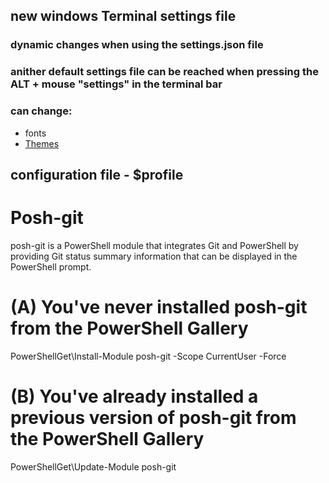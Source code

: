 ## new windows Terminal settings file
### dynamic changes when using the settings.json file
### anither default settings file can be reached when pressing the ALT + mouse "settings" in the terminal bar
###
### can change:
- fonts
- [Themes](https://atomcorp.github.io/themes/)

## configuration file - $profile

# Posh-git
posh-git is a PowerShell module that integrates Git and PowerShell by providing Git status summary information that can be displayed in the PowerShell prompt.

# (A) You've never installed posh-git from the PowerShell Gallery
PowerShellGet\Install-Module posh-git -Scope CurrentUser -Force

# (B) You've already installed a previous version of posh-git from the PowerShell Gallery
PowerShellGet\Update-Module posh-git

